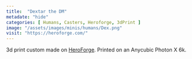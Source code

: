 ```yaml
---
title:  "Dextar the DM"
metadate: "hide"
categories: [ Humans, Casters, Heroforge, 3dPrint ]
image: "/assets/images/minis/humans/Dex.png"
visit: "https://heroforge.com/"
---
```

3d print custom made on [HeroForge](https://heroforge.com). 
Printed on an Anycubic Photon X 6k.